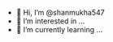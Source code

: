 - 👋 Hi, I’m @shanmukha547
- 👀 I’m interested in ...
- 🌱 I’m currently learning ...


<!---
shanmukha547/shanmukha547 is a ✨ special ✨ repository because its `README.md` (this file) appears on your GitHub profile.
You can click the Preview link to take a look at your changes.
--->
